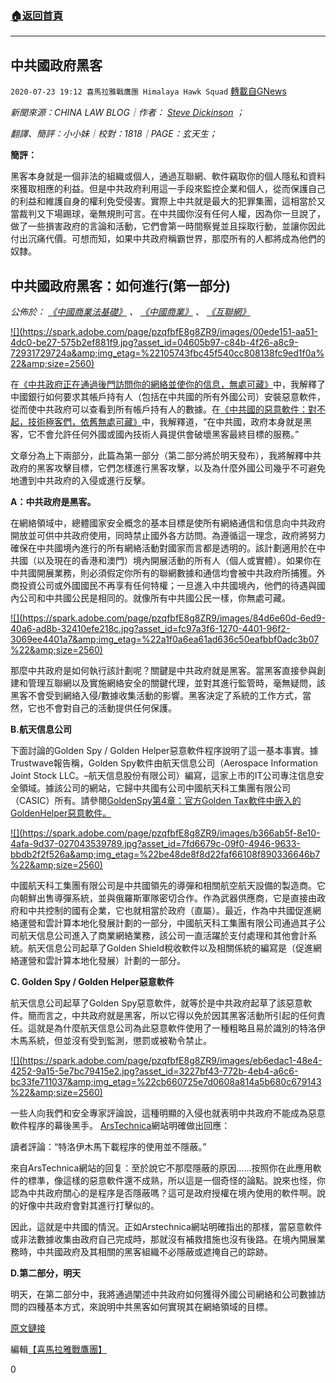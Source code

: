 ###  [:house:返回首頁](https://github.com/ourhimalayas/txt)
---

## 中共國政府黑客
`2020-07-23 19:12 喜馬拉雅戰鷹團 Himalaya Hawk Squad` [轉載自GNews](https://gnews.org/zh-hant/274279/)

*新聞來源：CHINA LAW BLOG｜作者： [Steve Dickinson](https://www.chinalawblog.com/author/stevedickinson) ；*

*翻譯、簡評：小小妹｜校對：1818｜PAGE：玄天生；*

**簡評：**

黑客本身就是一個非法的組織或個人，通過互聯網、軟件竊取你的個人隱私和資料來獲取相應的利益。但是中共政府利用這一手段來監控企業和個人，從而保護自己的利益和維護自身的權利免受侵害。實際上中共就是最大的犯罪集團，這相當於又當裁判又下場踢球，毫無規則可言。在中共國你沒有任何人權，因為你一旦說了，做了一些損害政府的言論和活動，它們會第一時間察覺並且採取行動，並讓你因此付出沉痛代價。可想而知，如果中共政府稱霸世界，那麼所有的人都將成為他們的奴隸。

##  **中共國政府黑客：如何進行(第一部分)** 

*公佈於： [《中國商業法基礎》](https://www.chinalawblog.com/basics-of-china-business-law) 、 [《中國商業》](https://www.chinalawblog.com/china-business) 、 [《互聯網》](https://www.chinalawblog.com/internet)*

[!\[\](https://spark.adobe.com/page/pzqfbfE8g8ZR9/images/00ede151-aa51-4dc0-be27-575b2ef881f9.jpg?asset_id=04605b97-c84b-4f26-a8c9-72931729724a&amp;img_etag=%22105743fbc45f540cc808138fc9ed1f0a%22&amp;size=2560)](https://spark.adobe.com/page/pzqfbfE8g8ZR9/images/00ede151-aa51-4dc0-be27-575b2ef881f9.jpg?asset_id=04605b97-c84b-4f26-a8c9-72931729724a&amp;img_etag=%22105743fbc45f540cc808138fc9ed1f0a%22&amp;size=1024)

在[《中共政府正在通過後門訪問你的網絡並使你的信息，無處可藏》](https://www.chinalawblog.com/2020/07/the-chinese-government-is-accessing-your-network-through-the-backdoor-and-there-still-is-no-place-to-hide.html)中，我解釋了中國銀行如何要求其帳戶持有人（包括在中共國的所有外國公司）安裝惡意軟件，從而使中共政府可以查看到所有帳戶持有人的數據。在[《中共國的惡意軟件：對不起，技術極客們，依舊無處可藏》](https://www.chinalawblog.com/2020/07/china-malware-sorry-techno-geeks-there-still-is-no-place-to-hide.html)中，我解釋道，“在中共國，政府本身就是黑客，它不會允許任何外國或國內技術人員提供會破壞黑客最終目標的服務。”

文章分為上下兩部分，此篇為第一部分（第二部分將於明天發布），我將解釋中共政府的黑客攻擊目標，它們怎樣進行黑客攻擊，以及為什麼外國公司幾乎不可避免地遭到中共政府的入侵或進行反擊。

**A：中共政府是黑客。**

在網絡領域中，總體國家安全概念的基本目標是使所有網絡通信和信息向中共政府開放並可供中共政府使用，同時禁止國外各方訪問。為遵循這一理念，政府將努力確保在中共國境內進行的所有網絡活動對國家而言都是透明的。該計劃適用於在中共國（以及現在的香港和澳門）境內開展活動的所有人（個人或實體）。如果你在中共國開展業務，則必須假定你所有的聯網數據和通信均會被中共政府所捕獲。外商投資公司或外國國民不再享有任何特權；一旦進入中共國境內，他們的待遇與國內公司和中共國公民是相同的。就像所有中共國公民一樣，你無處可藏。

[!\[\](https://spark.adobe.com/page/pzqfbfE8g8ZR9/images/84d6e60d-6ed9-40a6-ad8b-32410efe218c.jpg?asset_id=fc97a3f6-1270-4401-96f2-3069ee4401a7&amp;img_etag=%22a1f0a6ea61ad636c50eafbbf0adc3b07%22&amp;size=2560)](https://spark.adobe.com/page/pzqfbfE8g8ZR9/images/84d6e60d-6ed9-40a6-ad8b-32410efe218c.jpg?asset_id=fc97a3f6-1270-4401-96f2-3069ee4401a7&amp;img_etag=%22a1f0a6ea61ad636c50eafbbf0adc3b07%22&amp;size=1024)

那麼中共政府是如何執行該計劃呢？關鍵是中共政府就是黑客。當黑客直接參與創建和管理互聯網以及實施網絡安全的關鍵代理，並對其進行監管時，毫無疑問，該黑客不會受到網絡入侵/數據收集活動的影響。黑客決定了系統的工作方式，當然，它也不會對自己的活動提供任何保護。

**B.航天信息公司**

下面討論的Golden Spy / Golden Helper惡意軟件程序說明了這一基本事實。據Trustwave報告稱，Golden Spy軟件由航天信息公司（Aerospace Information Joint Stock LLC。–航天信息股份有限公司）編寫，這家上市的IT公司專注信息安全領域。據該公司的網站，它歸中共國有公司中國航天科工集團有限公司（CASIC）所有。請參閱[GoldenSpy第4章：官方Golden Tax軟件中嵌入的GoldenHelper惡意軟件。](https://www.trustwave.com/en-us/resources/blogs/spiderlabs-blog/goldenspy-chapter-4-goldenhelper-malware-embedded-in-official-golden-tax-software/)

[!\[\](https://spark.adobe.com/page/pzqfbfE8g8ZR9/images/b366ab5f-8e10-4afa-9d37-027043539789.jpg?asset_id=7fd6679c-09f0-4946-9633-bbdb2f2f526a&amp;img_etag=%22be48de8f8d22faf66108f890336646b7%22&amp;size=2560)](https://spark.adobe.com/page/pzqfbfE8g8ZR9/images/b366ab5f-8e10-4afa-9d37-027043539789.jpg?asset_id=7fd6679c-09f0-4946-9633-bbdb2f2f526a&amp;img_etag=%22be48de8f8d22faf66108f890336646b7%22&amp;size=1024)

中國航天科工集團有限公司是中共國領先的導彈和相關航空航天設備的製造商。它向朝鮮出售導彈系統，並與俄羅斯軍隊密切合作。作為武器供應商，它是直接由政府和中共控制的國有企業，它也就相當於政府（直屬）。最近，作為中共國促進網絡運營和雲計算本地化發展計劃的一部分，中國航天科工集團有限公司通過其子公司航天信息公司進入了商業網絡業務，該公司一直活躍於支付處理和其他會計系統。航天信息公司起草了Golden Shield稅收軟件以及相關係統的編寫是（促進網絡運營和雲計算本地化發展）計劃的一部分。

**C. Golden Spy / Golden Helper惡意軟件**

航天信息公司起草了Golden Spy惡意軟件，就等於是中共政府起草了該惡意軟件。簡而言之，中共政府就是黑客，所以它得以免於因其黑客活動所引起的任何責任。這就是為什麼航天信息公司為此惡意軟件使用了一種粗略且易於識別的特洛伊木馬系統，但並沒有受到監測，懲罰或被勒令禁止。

[!\[\](https://spark.adobe.com/page/pzqfbfE8g8ZR9/images/eb6edac1-48e4-4252-9a15-5e7bc79415e2.jpg?asset_id=3227bf43-772b-4eb4-a6c6-bc33fe711037&amp;img_etag=%22cb660725e7d0608a814a5b680c679143%22&amp;size=2560)](https://spark.adobe.com/page/pzqfbfE8g8ZR9/images/eb6edac1-48e4-4252-9a15-5e7bc79415e2.jpg?asset_id=3227bf43-772b-4eb4-a6c6-bc33fe711037&amp;img_etag=%22cb660725e7d0608a814a5b680c679143%22&amp;size=1024)

一些人向我們和安全專家評論說，這種明顯的入侵也就表明中共政府不能成為惡意軟件程序的幕後黑手。 [ArsTechnica](https://arstechnica.com/information-technology/2020/07/malware-stashed-in-china-mandated-software-is-more-extensive-than-thought/)網站明確做出回應：

讀者評論：“特洛伊木馬下載程序的使用並不隱蔽。”

來自ArsTechnica網站的回复：至於說它不那麼隱蔽的原因……按照你在此應用軟件的標準，像這樣的惡意軟件還不成熟，所以這是一個奇怪的論點。說來也怪，你認為中共政府關心的是程序是否隱蔽嗎？這可是政府授權在境內使用的軟件啊。說的好像中共政府會對其進行打擊似的。

因此，這就是中共國的情況。正如Arstechnica網站明確指出的那樣，當惡意軟件或非法數據收集由政府自己完成時，那就沒有補救措施也沒有後路。在境內開展業務時，中共國政府及其相關的黑客組織不必隱蔽或遮掩自己的踪跡。

**D.第二部分，明天**

明天，在第二部分中，我將通過闡述中共政府如何獲得外國公司網絡和公司數據訪問的四種基本方式，來說明中共黑客如何實現其在網絡領域的目標。

[原文鏈接](https://www.chinalawblog.com/2020/07/prc-government-hacking-how-its-done.html)

編輯[【喜馬拉雅戰鷹團】](https://spark.adobe.com/page/pzqfbfE8g8ZR9/)

0
